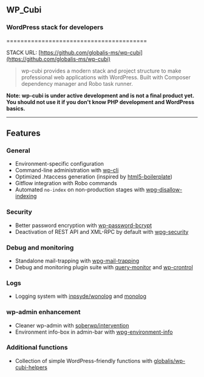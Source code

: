 ## WP_Cubi
### WordPress stack for developers
========================================

STACK URL: [https://github.com/globalis-ms/wp-cubi](https://github.com/globalis-ms/wp-cubi)

> wp-cubi provides a modern stack and project structure to make professional web applications with WordPress.
> Built with Composer dependency manager and Robo task runner.

**Note: wp-cubi is under active development and is not a final product yet. You should not use it if you don't know PHP development and WordPress basics.**

------------------------------------------------------------------------------------------------------------

## Features

### General

* Environment-specific configuration
* Command-line administration with [wp-cli](http://wp-cli.org/)
* Optimized .htaccess generation (inspired by [html5-boilerplate](https://github.com/h5bp/server-configs-apache))
* Gitflow integration with Robo commands
* Automated `no-index` on non-production stages with [wpg-disallow-indexing](https://github.com/wp-globalis-tools/wpg-disallow-indexing)

### Security

* Better password encryption with [wp-password-bcrypt](https://github.com/roots/wp-password-bcrypt)
* Deactivation of REST API and XML-RPC by default with [wpg-security](https://github.com/wp-globalis-tools/wpg-security)

### Debug and monitoring

* Standalone mail-trapping with [wpg-mail-trapping](https://github.com/wp-globalis-tools/wpg-mail-trapping)
* Debug and monitoring plugin suite with [query-monitor](https://fr.wordpress.org/plugins/query-monitor/) and [wp-crontrol](https://fr.wordpress.org/plugins/wp-crontrol/)

### Logs

* Logging system with [inpsyde/wonolog](https://github.com/inpsyde/Wonolog) and [monolog](https://github.com/Seldaek/monolog)

### wp-admin enhancement

* Cleaner wp-admin with [soberwp/intervention](https://github.com/soberwp/intervention)
* Environment info-box in admin-bar with [wpg-environment-info](https://github.com/wp-globalis-tools/wpg-environment-info)

### Additional functions

* Collection of simple WordPress-friendly functions with [globalis/wp-cubi-helpers](https://github.com/globalis-ms/wp-cubi-helpers)
